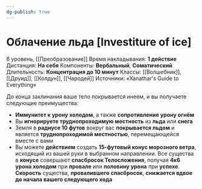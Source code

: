 ```yaml
---
dg-publish: true
---
```

# Облачение льда [Investiture of ice]
6 уровень, [[Преобразование]]
Время накладывания: **1 действие**
Дистанция: **На себя**
Компоненты: **Вербальный**, **Соматический**
Длительность: **Концентрация до 10 минут**
Классы: [[Волшебник]], [[Друид]], [[Колдун]], [[Чародей]]
Источники: «Xanathar's Guide to Everything»

До конца заклинания ваше тело покрывается инеем, и вы получаете следующие преимущества:

- **Иммунитет к урону холодом**, а также **сопротивление урону огнём**
- Вы **игнорируете труднопроходимую местность** из **льда** или **снега**
- Земля в **радиусе 10 футов** вокруг вас **покрывается льдом** и является **труднопроходимой местностью**, перемещающейся вместе с вами
- Вы можете **действием** создать **15-футовый конус морозного ветра**, исходящий из вашей руки в выбранном направлении. Все существа в **конусе** совершают **спасбросок Телосложения**, получая **4к6 урона холодом** при **провале** или **половину урона** при **успехе**. **Скорость** существа, **провалившего спасбросок**, **снижается вдвое до начала вашего следующего хода**